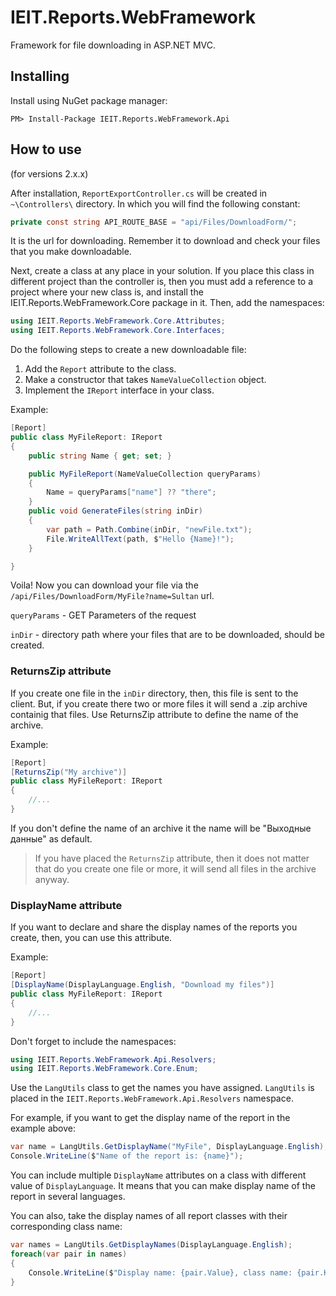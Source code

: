 # IEIT.Reports.WebFramework

Framework for file downloading in ASP.NET MVC.

## Installing

Install using NuGet package manager:

```
PM> Install-Package IEIT.Reports.WebFramework.Api
```

## How to use

(for versions 2.x.x)

After installation, `ReportExportController.cs` will be created in `~\Controllers\` directory. In which you will find the following constant:

```C#
private const string API_ROUTE_BASE = "api/Files/DownloadForm/";
```

It is the url for downloading. Remember it to download and check your files that you make downloadable. 

Next, create a class at any place in your solution. 
If you place this class in different project than the controller is, then you must add a reference to a project where your new class is, and install the IEIT.Reports.WebFramework.Core package in it.
Then, add the namespaces:

```C#
using IEIT.Reports.WebFramework.Core.Attributes;
using IEIT.Reports.WebFramework.Core.Interfaces;
```

Do the following steps to create a new downloadable file:
 1. Add the `Report` attribute to the class.
 2. Make a constructor that takes `NameValueCollection` object.
 3. Implement the `IReport` interface in your class. 

Example:

```C#
[Report]
public class MyFileReport: IReport
{
    public string Name { get; set; }

    public MyFileReport(NameValueCollection queryParams)
    {
        Name = queryParams["name"] ?? "there";
    }
    public void GenerateFiles(string inDir)
    {
        var path = Path.Combine(inDir, "newFile.txt");
        File.WriteAllText(path, $"Hello {Name}!");
    }

}
```

Voila! Now you can download your file via the `/api/Files/DownloadForm/MyFile?name=Sultan` url.

`queryParams` - GET Parameters of the request

`inDir` - directory path where your files that are to be downloaded, should be created.


### ReturnsZip attribute

If you create one file in the `inDir` directory, then, this file is sent to the client.
But, if you create there two or more files it will send a .zip archive containig that files.
Use ReturnsZip attribute to define the name of the archive.

Example:
```C#
[Report]
[ReturnsZip("My archive")]
public class MyFileReport: IReport
{
    //...
}
```

If you don't define the name of an archive it the name will be "Выходные данные" as default.

> If you have placed the `ReturnsZip` attribute, then it does not matter that do you create one file or more, it 
> will send all files in the archive anyway.

### DisplayName attribute

If you want to declare and share the display names of the reports you create, then, you can use this attribute.

Example:
```C#
[Report]
[DisplayName(DisplayLanguage.English, "Download my files")]
public class MyFileReport: IReport
{
    //...
}
```

Don't forget to include the namespaces:

```C#
using IEIT.Reports.WebFramework.Api.Resolvers;
using IEIT.Reports.WebFramework.Core.Enum;
```

Use the `LangUtils` class to get the names you have assigned.
`LangUtils` is placed in the `IEIT.Reports.WebFramework.Api.Resolvers` namespace.

For example, if you want to get the display name of the report in the example above:
```C#
var name = LangUtils.GetDisplayName("MyFile", DisplayLanguage.English);
Console.WriteLine($"Name of the report is: {name}");
```

You can include multiple `DisplayName` attributes on a class with different value of `DisplayLanguage`.
It means that you can make display name of the report in several languages.

You can also, take the display names of all report classes with their corresponding class name:
```C#
var names = LangUtils.GetDisplayNames(DisplayLanguage.English);
foreach(var pair in names)
{
	Console.WriteLine($"Display name: {pair.Value}, class name: {pair.Key}");
}
```